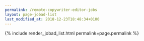 ```yaml
---
permalink: /remote-copywriter-editor-jobs
layout: page-jobad-list
last_modified_at: 2018-12-23T18:48:34+0100
---
```

{% include render_jobad_list.html permalink=page.permalink %}
